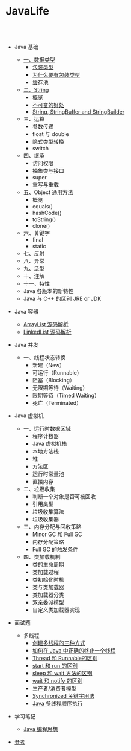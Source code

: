 JavaLife
==

<br>
<br>

- Java 基础
    - [一、数据类型](https://github.com/shadowwingz/JavaLife/blob/master/article/%E6%95%B0%E6%8D%AE%E7%B1%BB%E5%9E%8B.md)
        - [包装类型](https://github.com/shadowwingz/JavaLife/blob/master/article/%E6%95%B0%E6%8D%AE%E7%B1%BB%E5%9E%8B.md#%E5%8C%85%E8%A3%85%E7%B1%BB%E5%9E%8B)
        - [为什么要有包装类型](https://github.com/shadowwingz/JavaLife/blob/master/article/%E6%95%B0%E6%8D%AE%E7%B1%BB%E5%9E%8B.md#%E4%B8%BA%E4%BB%80%E4%B9%88%E8%A6%81%E6%9C%89%E5%8C%85%E8%A3%85%E7%B1%BB%E5%9E%8B)
        - [缓存池](https://github.com/shadowwingz/JavaLife/blob/master/article/%E6%95%B0%E6%8D%AE%E7%B1%BB%E5%9E%8B.md#%E7%BC%93%E5%AD%98%E6%B1%A0)
    - [二、String](https://github.com/shadowwingz/JavaLife/blob/master/article/String.md)
        - [概览](https://github.com/shadowwingz/JavaLife/blob/master/article/String.md#%E6%A6%82%E8%A7%88)
        - [不可变的好处](https://github.com/shadowwingz/JavaLife/blob/master/article/String.md#%E4%B8%8D%E5%8F%AF%E5%8F%98%E7%9A%84%E5%A5%BD%E5%A4%84)
        - [String, StringBuffer and StringBuilder](https://github.com/shadowwingz/JavaLife/blob/master/article/String.md#string-stringbuffer-and-stringbuilder)
    - 三、运算
        - 参数传递
        - float 与 double
        - 隐式类型转换
        - switch
    - 四、继承
        - 访问权限
        - 抽象类与接口
        - super
        - 重写与重载
    - 五、Object 通用方法
        - 概览
        - equals()
        - hashCode()
        - toString()
        - clone()
    - 六、关键字
        - final
        - static
    - 七、反射
    - 八、异常
    - 九、泛型
    - 十、注解
    - 十一、特性
    - Java 各版本的新特性
    - Java 与 C++ 的区别
JRE or JDK
- Java 容器
    - [ArrayList 源码解析](https://github.com/shadowwingz/JavaLife/blob/master/article/ArrayList%20%E6%BA%90%E7%A0%81%E8%A7%A3%E6%9E%90.md)
    - [LinkedList 源码解析](https://github.com/shadowwingz/JavaLife/blob/master/article/LinkedList%20%E6%BA%90%E7%A0%81%E8%A7%A3%E6%9E%90.md)

- Java 并发
    - 一、线程状态转换
        - 新建（New）
        - 可运行（Runnable）
        - 阻塞（Blocking）
        - 无限期等待（Waiting）
        - 限期等待（Timed Waiting）
        - 死亡（Terminated）

- Java 虚拟机
    - 一、运行时数据区域
        - 程序计数器
        - Java 虚拟机栈
        - 本地方法栈
        - 堆
        - 方法区
        - 运行时常量池
        - 直接内存
    - 二、垃圾收集
       - 判断一个对象是否可被回收
       - 引用类型
       - 垃圾收集算法
       - 垃圾收集器
    - 三、内存分配与回收策略
        - Minor GC 和 Full GC
        - 内存分配策略
        - Full GC 的触发条件
    - 四、类加载机制
        - 类的生命周期
        - 类加载过程
        - 类初始化时机
        - 类与类加载器
        - 类加载器分类
        - 双亲委派模型
        - 自定义类加载器实现
- 面试题
    - 多线程
        - [创建多线程的三种方式](https://github.com/shadowwingz/JavaLife/blob/master/article/how_to_start_thread/how_to_start_thread.md)
        - [如何在 Java 中正确的终止一个线程](https://github.com/shadowwingz/JavaLife/blob/master/article/how_to_stop_thread/how_to_stop_thread.md)
        - [Thread 和 Runnable的区别](https://github.com/shadowwingz/JavaLife/blob/master/article/difference_between_thread_and_runnable/difference_between_thread_and_runnable.md)
        - [start 和 run 的区别](https://github.com/shadowwingz/JavaLife/blob/master/article/differece_between_start_and_run/differece_between_start_and_run.md)
        - [sleep 和 wait 方法的区别](https://github.com/shadowwingz/JavaLife/blob/master/article/difference_between_sleep_and_wait/difference_between_sleep_and_wait.md)
        - [wait 和 notify 的区别](https://github.com/shadowwingz/JavaLife/blob/master/article/differece_between_wait_and_notify/differece_between_wait_and_notify.md)
        - [生产者/消费者模型](https://github.com/shadowwingz/JavaLife/blob/master/article/producer_consumer/producer_consumer.md)
        - [Synchronized 关键字用法](https://github.com/shadowwingz/JavaLife/blob/master/article/usage_of_synchronized/usage_of_synchronized.md)
        - [Java 多线程顺序执行](https://github.com/shadowwingz/JavaLife/blob/master/article/multi-thread_sequential_execution/multi-thread_sequential_execution.md)
- 学习笔记
    - [Java 编程思想](https://github.com/shadowwingz/ThinkingInJava)

- [参考](https://github.com/CyC2018/CS-Notes/blob/master/docs/notes/Java%20%E5%9F%BA%E7%A1%80.md)